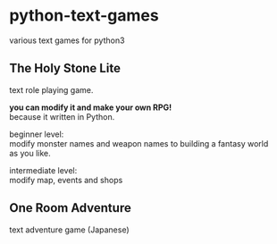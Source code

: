 # python-text-games
various text games for python3

## The Holy Stone Lite
text role playing game.

**you can modify it and make your own RPG!**<br />
because it written in Python.

beginner level:<br />
modify monster names and weapon names to building a fantasy world<br />
as you like.<br />

intermediate level:<br />
modify map, events and shops

## One Room Adventure
text adventure game (Japanese)
